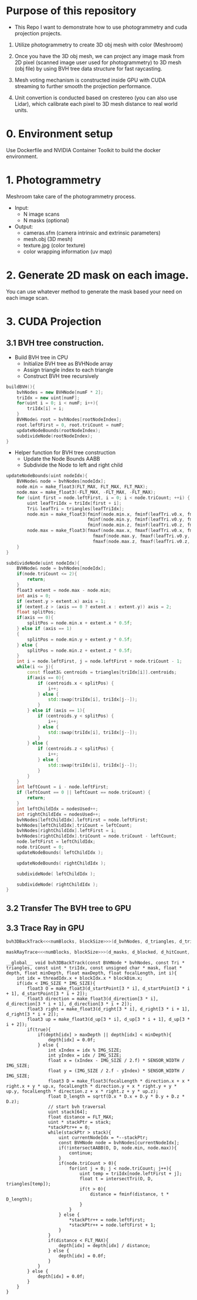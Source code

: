 # Purpose of this repository
- This Repo I want to demonstrate how to use photogrammetry and cuda projection projects.

1. Utilize photogrammetry to create 3D obj mesh with color (Meshroom)

2. Once you have the 3D obj mesh, we can project any image mask from 2D pixel (scanned image user used for photogrammetry) to 3D mesh (obj file) by using BVH tree data structure for fast raycasting. 

3. Mesh voting mechanism is constructed inside GPU with CUDA streaming to further smooth the projection performance.

4. Unit convertion is conducted based on crestereo (you can also use Lidar), which calibrate each pixel to 3D mesh distance to real world units.

# 0. Environment setup
Use Dockerfile and NVIDIA Container Toolkit to build the docker environment. 
# 1. Photogrammetry
Meshroom take care of the photogrammetry process. 
- Input: 
    - N image scans
    - N masks (optional)
- Output: 
    - cameras.sfm (camera intrinsic and extrinsic parameters)
    - mesh.obj (3D mesh)
    - texture.jpg (color texture)
    - color wrapping information (uv map)
# 2. Generate 2D mask on each image.
You can use whatever method to generate the mask based your need on each image scan.
# 3. CUDA Projection
## 3.1 BVH tree construction. 
- Build BVH tree in CPU
    - Initialize BVH tree as BVHNode array
    - Assign triangle index to each triangle
    - Construct BVH tree recursively
```cpp
buildBVH(){
    bvhNodes = new BVHNode[numF * 2]; 
    triIdx = new uint[numF];
    for(uint i = 0; i < numF; i++){
        triIdx[i] = i;
    }
    BVHNode& root = bvhNodes[rootNodeIndex];
    root.leftFirst = 0, root.triCount = numF;
    updateNodeBounds(rootNodeIndex);
    subdivideNode(rootNodeIndex);
}
```
- Helper function for BVH tree construction
    - Update the Node Bounds AABB
    - Subdivide the Node to left and right child
```cpp
updateNodeBounds(uint nodeIdx){
    BVHNode& node = bvhNodes[nodeIdx];
    node.min = make_float3(FLT_MAX, FLT_MAX, FLT_MAX);
    node.max = make_float3(-FLT_MAX, -FLT_MAX, -FLT_MAX);
    for (uint first = node.leftFirst, i = 0; i < node.triCount; ++i) {
        uint leafTriIdx = triIdx[first + i];
        Tri& leafTri = triangles[leafTriIdx];
        node.min = make_float3(fminf(node.min.x, fminf(leafTri.v0.x, fminf(leafTri.v1.x, leafTri.v2.x))),
                               fminf(node.min.y, fminf(leafTri.v0.y, fminf(leafTri.v1.y, leafTri.v2.y))),
                               fminf(node.min.z, fminf(leafTri.v0.z, fminf(leafTri.v1.z, leafTri.v2.z))));
        node.max = make_float3(fmaxf(node.max.x, fmaxf(leafTri.v0.x, fmaxf(leafTri.v1.x, leafTri.v2.x))),
                                 fmaxf(node.max.y, fmaxf(leafTri.v0.y, fmaxf(leafTri.v1.y, leafTri.v2.y))),
                                 fmaxf(node.max.z, fmaxf(leafTri.v0.z, fmaxf(leafTri.v1.z, leafTri.v2.z))));
    }
}
```
```cpp
subdivideNode(uint nodeIdx){
    BVHNode& node = bvhNodes[nodeIdx];
    if(node.triCount <= 2){
        return;
    }
    float3 extent = node.max - node.min;
    int axis = 0;
    if (extent.y > extent.x) axis = 1;
    if (extent.z > (axis == 0 ? extent.x : extent.y)) axis = 2;
    float splitPos;
    if(axis == 0){
        splitPos = node.min.x + extent.x * 0.5f;
    } else if (axis == 1)
    {
        splitPos = node.min.y + extent.y * 0.5f;
    } else {
        splitPos = node.min.z + extent.z * 0.5f;
    }
    int i = node.leftFirst, j = node.leftFirst + node.triCount - 1;
    while(i <= j){
        const float3& centroids = triangles[triIdx[i]].centroids;
        if(axis == 0){
            if (centroids.x < splitPos) {
                i++;
            } else {
                std::swap(triIdx[i], triIdx[j--]);
            }
        } else if (axis == 1){
            if (centroids.y < splitPos) {
                i++;
            } else {
                std::swap(triIdx[i], triIdx[j--]);
            }
        } else {
            if (centroids.z < splitPos) {
                i++;
            } else {
                std::swap(triIdx[i], triIdx[j--]);
            }
        } 
    }
    int leftCount = i - node.leftFirst;
    if (leftCount == 0 || leftCount == node.triCount) {
        return;
    }
    int leftChildIdx = nodesUsed++;
    int rightChildIdx = nodesUsed++;
    bvhNodes[leftChildIdx].leftFirst = node.leftFirst;
    bvhNodes[leftChildIdx].triCount = leftCount;
    bvhNodes[rightChildIdx].leftFirst = i;
    bvhNodes[rightChildIdx].triCount = node.triCount - leftCount;
    node.leftFirst = leftChildIdx;
	node.triCount = 0;
	updateNodeBounds( leftChildIdx );

	updateNodeBounds( rightChildIdx );

    subdivideNode( leftChildIdx );

	subdivideNode( rightChildIdx );
}
```
## 3.2 Transfer The BVH tree to GPU
## 3.3 Trace Ray in GPU
```cpp
bvh3DBackTrack<<<numBlocks, blockSize>>>(d_bvhNodes, d_triangles, d_triIdx, d_blocked, numF, numFrames);

maskRayTrace<<<numBlocks, blockSize>>>(d_masks, d_blocked, d_hitCount, d_triangles, numF, numFrames, focalLength);
```

```cuda
__global__ void bvh3DBackTrack(const BVHNode * bvhNodes, const Tri * triangles, const uint * triIdx, const unsigned char * mask, float * depth, float minDepth, float maxDepth, float focalLength, int i){
    int idx = threadIdx.x + blockIdx.x * blockDim.x;
    if(idx < IMG_SIZE * IMG_SIZE){
        float3 O = make_float3(d_startPoint[3 * i], d_startPoint[3 * i + 1], d_startPoint[3 * i + 2]);
        float3 direction = make_float3(d_direction[3 * i], d_direction[3 * i + 1], d_direction[3 * i + 2]);
        float3 right = make_float3(d_right[3 * i], d_right[3 * i + 1], d_right[3 * i + 2]);
        float3 up = make_float3(d_up[3 * i], d_up[3 * i + 1], d_up[3 * i + 2]);
        if(true){
            if(depth[idx] > maxDepth || depth[idx] < minDepth){
                depth[idx] = 0.0f;
            } else {
                int xIndex = idx % IMG_SIZE;
                int yIndex = idx / IMG_SIZE;
                float x = (xIndex - IMG_SIZE / 2.f) * SENSOR_WIDTH / IMG_SIZE;
                float y = (IMG_SIZE / 2.f - yIndex) * SENSOR_WIDTH / IMG_SIZE;
                float3 D = make_float3(focalLength * direction.x + x * right.x + y * up.x, focalLength * direction.y + x * right.y + y * up.y, focalLength * direction.z + x * right.z + y * up.z);
                float D_length = sqrtf(D.x * D.x + D.y * D.y + D.z * D.z);
                // start bvh traversal
                uint stack[64];
                float distance = FLT_MAX;
                uint * stackPtr = stack;
                *stackPtr++ = 0;
                while(stackPtr > stack){
                    uint currentNodeIdx = *--stackPtr;
                    const BVHNode node = bvhNodes[currentNodeIdx];
                    if(!intersectAABB(O, D, node.min, node.max)){
                        continue;
                    }
                    if(node.triCount > 0){
                        for(int j = 0; j < node.triCount; j++){
                            uint temp = triIdx[node.leftFirst + j];
                            float t = intersectTri(O, D, triangles[temp]);
                            if(t > 0){
                                distance = fminf(distance, t * D_length);
                            }
                        }
                    } else {
                        *stackPtr++ = node.leftFirst;
                        *stackPtr++ = node.leftFirst + 1;
                    }
                }
                if(distance < FLT_MAX){
                    depth[idx] = depth[idx] / distance;
                } else {
                    depth[idx] = 0.0f;
                }
            }
        } else {
            depth[idx] = 0.0f;
        }
    }
}
```




